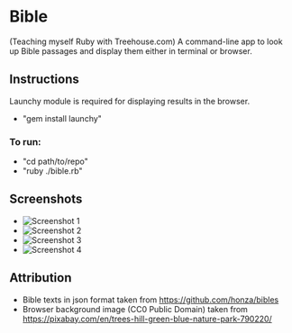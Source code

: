 # Bible
(Teaching myself Ruby with Treehouse.com) A command-line app to look up Bible passages and display them either in terminal or browser.

## Instructions

Launchy module is required for displaying results in the browser. 
- "gem install launchy"

### To run:
- "cd path/to/repo"
- "ruby ./bible.rb"

## Screenshots
- ![Screenshot 1](/../screenshots/screenshots/1.jpg?raw=true)
- ![Screenshot 2](/../screenshots/screenshots/2.jpg?raw=true)
- ![Screenshot 3](/../screenshots/screenshots/3.jpg?raw=true)
- ![Screenshot 4](/../screenshots/screenshots/4.jpg?raw=true)

## Attribution
- Bible texts in json format taken from https://github.com/honza/bibles
- Browser background image (CC0 Public Domain) taken from https://pixabay.com/en/trees-hill-green-blue-nature-park-790220/
